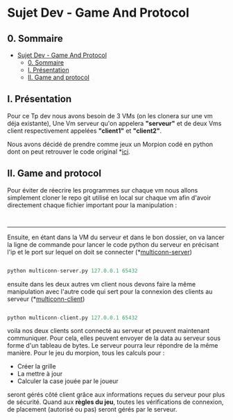 # Sujet Dev - Game And Protocol

## 0. Sommaire

- [Sujet Dev - Game And Protocol](#sujet-dev---game-and-protocol)
  - [0. Sommaire](#0-sommaire)
  - [I. Présentation](#i-présentation)
  - [II. Game and protocol](#ii-game-and-protocol)


## I. Présentation

Pour ce Tp dev nous avons besoin de 3 VMs (on les clonera sur une vm déja existante), Une Vm serveur qu'on appelera **"serveur"** et de deux Vms client respectivement appelées **"client1"** et **"client2"**.

Nous avons décidé de prendre comme jeux un Morpion codé en python dont on peut retrouver le code original *[ici](morpion.py).



## II. Game and protocol

Pour éviter de réecrire les programmes sur chaque vm nous allons simplement cloner le repo git utilisé en local sur chaque vm afin d'avoir directement chaque fichier important pour la manipulation :

```


```


--------------------------------------------------------------------------------------------------------------------------------------------------------------

Ensuite, en étant dans la VM du serveur et dans le bon dossier, on va lancer la ligne de commande pour lancer le code python du serveur en précisant l'ip et le port sur lequel on doit se connecter (*[multiconn-server](multiconn-server.py))

```py

python multiconn-server.py 127.0.0.1 65432

```

ensuite dans les deux autres vm client nous devons faire la même manipulation avec l'autre code qui sert pour la connexion des clients au serveur (*[multiconn-client](multiconn-client.py))

```py

python multiconn-client.py 127.0.0.1 65432

```

voila nos deux clients sont connecté au serveur et peuvent maintenant communiquer. Pour cela, elles peuvent envoyer de la data au serveur  sous forme d'un tableau de bytes. Le serveur pourra leur répondre de la même manière. Pour le jeu du morpion, tous les calculs pour :
  
- Créer la grille
- La mettre à jour
- Calculer la case jouée par le joueur

seront gérés côté client grâce aux informations reçues du serveur pour plus de sécurité. Quand aux **règles du jeu**, toutes les vérifications de connexion, de placement (autorisé ou pas) seront gérés par le serveur.